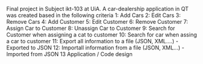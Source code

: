 Final project in Subject ikt-103 at UiA. A car-dealership application in QT
was created based in the following criteria 
1: Add Cars
2: Edit Cars
3: Remove Cars
4: Add Customer
5: Edit Customer
6: Remove Customer 
7: Assign Car to Customer 
8: Unassign Car to Customer 
9: Search for Customer when assigning a cat to customer
10: Search for car when assing a car to customer 
11: Export all information to a file (JSON, XML....) - Exported to JSON
12: Importall information from a file (JSON, XML...) -Imported from JSON
13 Application / Code design  
